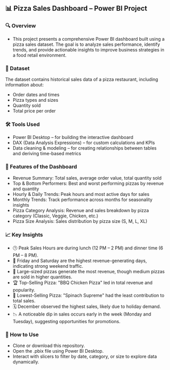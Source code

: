 ## 📊 Pizza Sales Dashboard – Power BI Project

### 🔍 Overview
* This project presents a comprehensive Power BI dashboard built using a pizza sales dataset. The goal is to analyze sales performance, identify trends, and provide actionable insights to improve business strategies in a food retail environment.

### 📁 Dataset
The dataset contains historical sales data of a pizza restaurant, including information about:
* Order dates and times
* Pizza types and sizes
* Quantity sold
* Total price per order

### 🛠 Tools Used
* Power BI Desktop – for building the interactive dashboard
* DAX (Data Analysis Expressions) – for custom calculations and KPIs
* Data cleaning & modeling – for creating relationships between tables and deriving time-based metrics

### 📌 Features of the Dashboard
* Revenue Summary: Total sales, average order value, total quantity sold
* Top & Bottom Performers: Best and worst performing pizzas by revenue and quantity
* Hourly & Daily Trends: Peak hours and most active days for sales
* Monthly Trends: Track performance across months for seasonality insights
* Pizza Category Analysis: Revenue and sales breakdown by pizza category (Classic, Veggie, Chicken, etc.)
* Pizza Size Analysis: Sales distribution by pizza size (S, M, L, XL)

### 📈 Key Insights
* 🕒 Peak Sales Hours are during lunch (12 PM – 2 PM) and dinner time (6 PM – 8 PM).
* 📅 Friday and Saturday are the highest revenue-generating days, indicating strong weekend traffic.
* 🍕 Large-sized pizzas generate the most revenue, though medium pizzas are sold in higher quantities.
* 🏆 Top-Selling Pizza: "BBQ Chicken Pizza" led in total revenue and popularity.
* 🚫 Lowest-Selling Pizza: "Spinach Supreme" had the least contribution to total sales.
* 🗓 December observed the highest sales, likely due to holiday demand.
* 📉 A noticeable dip in sales occurs early in the week (Monday and Tuesday), suggesting opportunities for promotions.

### 📂 How to Use
* Clone or download this repository.
* Open the .pbix file using Power BI Desktop.
* Interact with slicers to filter by date, category, or size to explore data dynamically.
